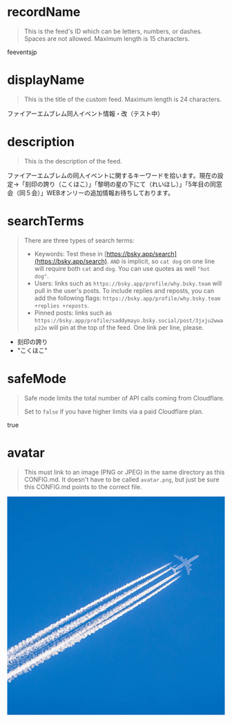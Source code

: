 
# recordName

> This is the feed's ID which can be letters, numbers, or dashes. Spaces are not allowed. Maximum length is 15 characters.

feeventsjp

# displayName

> This is the title of the custom feed. Maximum length is 24 characters.

ファイアーエムブレム同人イベント情報・改（テスト中）

# description

> This is the description of the feed.

ファイアーエムブレムの同人イベントに関するキーワードを拾います。現在の設定→「刻印の誇り（こくほこ）」「黎明の星の下にて（れいほし）」「5年目の同窓会（同５会）」WEBオンリーの追加情報お待ちしております。

# searchTerms

> There are three types of search terms:
>
> - Keywords: Test these in [https://bsky.app/search](https://bsky.app/search). `AND` is implicit, so `cat dog` on one line will require both `cat` and `dog`. You can use quotes as well `"hot dog"`.
> - Users: links such as `https://bsky.app/profile/why.bsky.team` will pull in the user's posts. To include replies and reposts, you can add the following flags: `https://bsky.app/profile/why.bsky.team +replies +reposts`.
> - Pinned posts: links such as `https://bsky.app/profile/saddymayo.bsky.social/post/3jxju2wwap22e` will pin at the top of the feed. One link per line, please.

- 刻印の誇り
- "こくほこ"


# safeMode

> Safe mode limits the total number of API calls coming from Cloudflare.
>
> Set to `false` if you have higher limits via a paid Cloudflare plan.

true

# avatar

> This must link to an image (PNG or JPEG) in the same directory as this CONFIG.md. It doesn't have to be called `avatar.png`, but just be sure this CONFIG.md points to the correct file.

![](avatar.png)
